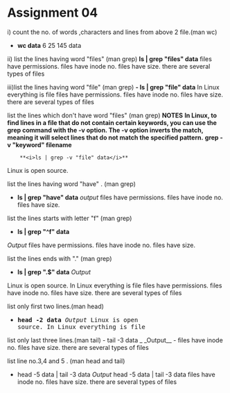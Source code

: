 # Assignment 04

i) count the no. of words ,characters and lines from above 2 file.(man wc)
  - **wc data**
  6  25 145 data

ii) list the lines having word "files" (man grep)
   **ls | grep "files" data**
files have permissions.
files have inode no.
files have size.
there are several types of files

iii)list the lines having word "file" (man grep)
    **- ls | grep "file" data**
In Linux everything is file
files have permissions.
files have inode no.
files have size.
there are several types of files

list the lines which don't have word "files" (man grep)
  **NOTES**
   **In Linux, to find lines in a file that do not contain certain keywords, you can use the grep command with the -v option. The -v option inverts the match, meaning it will select lines that do not match the specified pattern.**
        **grep -v "keyword" filename**

        **<i>ls | grep -v "file" data</i>**

Linux is open source.

list the lines having word "have" . (man grep)
 - **ls | grep "have" data**
  _output_
files have permissions.
files have inode no.
files have size.

list the lines starts with letter "f" (man grep)
 - **ls | grep "^f" data**
  
  _Output_
files have permissions.
files have inode no.
files have size.

list the lines ends with "." (man grep)
 - **ls | grep ".$" data**
  _Output_

 Linux is open source.
 In Linux everything is file
 files have permissions.
 files have inode no.
 files have size.
 there are several types of files

list only first two lines.(man head)
 - **<pre>head -2 data**
  _Output_
Linux is open source.
In Linux everything is file
</pre>
list only last three lines.(man tail)
  - tail -3 data
_ _Output__
  - files have inode no.
files have size.
there are several types of files

list line no.3,4 and 5 . (man head and tail)
 - head -5 data | tail -3 data
_Output_
head -5 data | tail -3 data
files have inode no.
files have size.
there are several types of files
